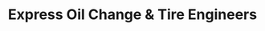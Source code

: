 ---
title: "Express Oil Change & Tire Engineers"
url: /helena/express-oil-change-und-tire-engineers/
shop: Reifen
---